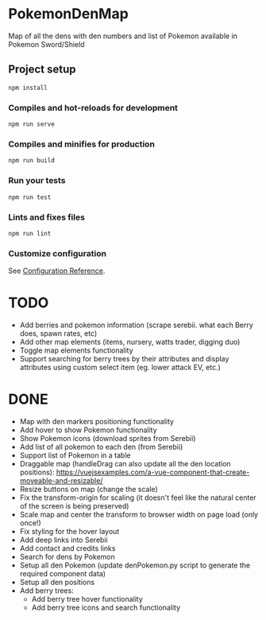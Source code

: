 # PokemonDenMap
Map of all the dens with den numbers and list of Pokemon available in Pokemon Sword/Shield

## Project setup
```
npm install
```

### Compiles and hot-reloads for development
```
npm run serve
```

### Compiles and minifies for production
```
npm run build
```

### Run your tests
```
npm run test
```

### Lints and fixes files
```
npm run lint
```

### Customize configuration
See [Configuration Reference](https://cli.vuejs.org/config/).

# TODO
- Add berries and pokemon information (scrape serebii. what each Berry does, spawn rates, etc)
- Add other map elements (items, nursery, watts trader, digging duo)
- Toggle map elements functionality
- Support searching for berry trees by their attributes and display attributes using custom select item (eg. lower attack EV, etc.)

# DONE
- Map with den markers positioning functionality
- Add hover to show Pokemon functionality
- Show Pokemon icons (download sprites from Serebii)
- Add list of all pokemon to each den (from Serebii)
- Support list of Pokemon in a table
- Draggable map (handleDrag can also update all the den location positions): https://vuejsexamples.com/a-vue-component-that-create-moveable-and-resizable/
- Resize buttons on map (change the scale)
- Fix the transform-origin for scaling (it doesn't feel like the natural center of the screen is being preserved)
- Scale map and center the transform to browser width on page load (only once!)
- Fix styling for the hover layout
- Add deep links into Serebii
- Add contact and credits links
- Search for dens by Pokemon
- Setup all den Pokemon (update denPokemon.py script to generate the required component data)
- Setup all den positions
- Add berry trees:
  - Add berry tree hover functionality
  - Add berry tree icons and search functionality
